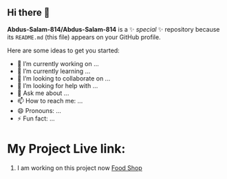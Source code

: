 ## Hi there 👋


**Abdus-Salam-814/Abdus-Salam-814** is a ✨ _special_ ✨ repository because its `README.md` (this file) appears on your GitHub profile.

Here are some ideas to get you started:

- 🔭 I’m currently working on ...
- 🌱 I’m currently learning ...
- 👯 I’m looking to collaborate on ...
- 🤔 I’m looking for help with ...
- 💬 Ask me about ...
- 📫 How to reach me: ...
- 😄 Pronouns: ...
- ⚡ Fun fact: ...

<h1>My Project Live link:</h1>
<ol>
  <li>I am working on this project now <a href="https://abdus-salam-814.github.io/food-store/" target="_blank" >Food Shop</a> </li>
</ol>
